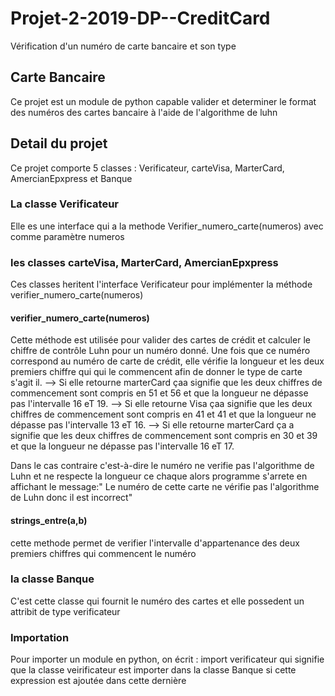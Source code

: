 # Projet-2-2019-DP--CreditCard
Vérification d'un numéro de carte bancaire et son type
  ## Carte Bancaire
  Ce projet est un module de python capable valider et determiner le format des numéros des cartes bancaire 
 à l'aide de l'algorithme de luhn
   ## Detail du projet 
 Ce projet comporte 5 classes : Verificateur, carteVisa, MarterCard, AmercianEpxpress et Banque
  ### La classe Verificateur
 Elle es une interface qui a la methode Verifier_numero_carte(numeros) avec comme paramètre numeros
  ### les classes carteVisa, MarterCard, AmercianEpxpress
 Ces classes heritent l'interface Verificateur pour implémenter la méthode verifier_numero_carte(numeros)
   #### verifier_numero_carte(numeros)
Cette méthode est utilisée pour valider des cartes de crédit et calculer le chiffre de contrôle Luhn pour un numéro donné.
Une fois que ce numéro correspond au numéro de carte de crédit, elle vérifie la longueur et les deux premiers chiffre qui
qui le commencent afin de donner le type de carte s'agit il.
 --> Si elle retourne marterCard çaa signifie que les deux chiffres de commencement sont compris en 51 et 56 et que la 
 longueur ne dépasse pas l'intervalle 16 eT 19.
 --> Si elle retourne Visa çaa signifie que les deux chiffres de commencement sont compris en 41 et 41 et que la 
 longueur ne dépasse pas l'intervalle 13 eT 16.
 --> Si elle retourne marterCard ça a signifie que les deux chiffres de commencement sont compris en 30 et 39 et que la 
 longueur ne dépasse pas l'intervalle 16 eT 17.
 
 Dans le cas contraire c'est-à-dire le numéro ne verifie pas l'algorithme de Luhn et ne respecte la longueur ce chaque 
 alors programme s'arrete en affichant le message:" Le numéro de cette carte ne vérifie pas l'algorithme de Luhn donc il est incorrect" 
   #### strings_entre(a,b)
  cette methode permet de verifier l'intervalle d'appartenance des deux premiers chiffres qui commencent le numéro
  
  ### la classe Banque
 C'est cette classe qui fournit le numéro des cartes et elle possedent un attribit de type verificateur
   
  ### Importation
 Pour importer un module en python, on écrit : import verificateur qui signifie que la classe veirificateur est importer dans la classe Banque si cette expression est ajoutée dans cette dernière 

